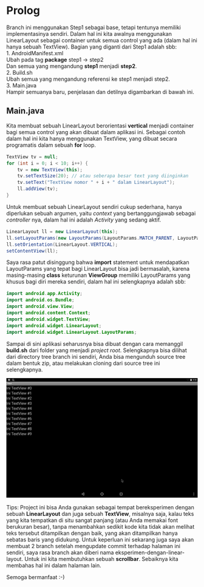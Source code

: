 # Prolog
Branch ini menggunakan Step1 sebagai base, tetapi tentunya memiliki implementasinya sendiri.
Dalam hal ini kita awalnya menggunakan LinearLayout sebagai container untuk semua control yang ada (dalam hal ini hanya sebuah TextView).
Bagian yang diganti dari Step1 adalah sbb:      
     1. AndroidManifest.xml     
     Ubah pada tag **package** step1 -> step2      
     Dan semua yang mengandung **step1** menjadi **step2**.     
     2. Build.sh            
     Ubah semua yang mengandung referensi ke step1 menjadi step2.     
     3. Main.java     
     Hampir semuanya baru, penjelasan dan detilnya digambarkan di bawah ini.
     
## Main.java
Kita membuat sebuah LinearLayout berorientasi **vertical** menjadi container bagi semua control yang akan dibuat dalam aplikasi ini.
Sebagai contoh dalam hal ini kita hanya menggunakan TextView, yang dibuat secara programatis dalam sebuah **for** loop.
```java
TextView tv = null;
for (int i = 0; i < 10; i++) {
    tv = new TextView(this);
    tv.setTextSize(20); // atau seberapa besar text yang diinginkan
    tv.setText("TextView nomor " + i + " dalam LinearLayout");
    ll.addView(tv);
}
```
Untuk membuat sebuah LinearLayout sendiri cukup sederhana, hanya diperlukan sebuah argumen, yaitu _context_ 
yang bertanggungjawab sebagai *controller* nya, dalam hal ini adalah *Activity* yang sedang aktif.     
```java
LinearLayout ll = new LinearLayout(this);
ll.setLayoutParams(new LayoutParams(LayoutParams.MATCH_PARENT, LayoutParams.MATCH_PARENT));
ll.setOrientation(LinearLayout.VERTICAL);
setContentView(ll);
```
Saya rasa patut disinggung bahwa **import** statement untuk mendapatkan LayoutParams yang tepat bagi LinearLayout bisa jadi
bermasalah, karena masing-masing **class** keturunan **ViewGroup** memiliki LayoutParams yang khusus bagi diri mereka sendiri,
dalam hal ini selengkapnya adalah sbb:   
```java
import android.app.Activity;
import android.os.Bundle;
import android.view.View;
import android.content.Context;
import android.widget.TextView;
import android.widget.LinearLayout;
import android.widget.LinearLayout.LayoutParams;
```
Sampai di sini aplikasi seharusnya bisa dibuat dengan cara memanggil **build.sh** dari folder yang menjadi _project root_.
     Selengkapnya bisa dilihat dari directory tree branch ini sendiri, Anda bisa mengunduh source tree dalam bentuk zip, atau
     melakukan cloning dari source tree ini selengkapnya.

![Screenshot untuk step2](step2.png)

Tips:
Project ini bisa Anda gunakan sebagai tempat bereksperimen dengan sebuah **LinearLayout** dan juga sebuah **TextView**, misalnya saja,
kalau teks yang kita tempatkan di situ sangat panjang (atau Anda memakai font berukuran besar), tanpa menambahkan sedikit kode kita tidak akan melihat teks tersebut ditampilkan dengan baik, yang akan ditampilkan hanya sebatas baris yang didukung.
Untuk keperluan ini sekarang juga saya akan membuat 2 branch setelah mengupdate commit terhadap halaman ini sendiri, saya rasa branch akan diberi nama eksperimen-dengan-linear-layout.
     Untuk ini kita membutuhkan sebuah **scrollbar**.
     Sebaiknya kita membahas hal ini dalam halaman lain.
           
Semoga bermanfaat :-)
